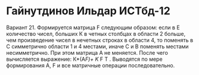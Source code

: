 # Гайнутдинов Ильдар ИСТбд-12
Вариант 21. Формируется матрица F следующим образом: если в Е количество чисел, больших К в четных столбцах в области 
2 больше, чем произведение чисел в нечетных строках в области 4, то поменять в С симметрично области 1 и 
4 местами, иначе С и В поменять местами несимметрично. При этом матрица А не меняется. После чего 
вычисляется выражение: К*(A*F)+ K* F T . Выводятся по мере формирования А, F и все матричные операции 
последовательно.
